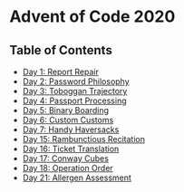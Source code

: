 <!--

---
jupyter:
  jupytext:
    formats: ipynb,md
    hide_notebook_metadata: true
    text_representation:
      extension: .md
      format_name: markdown
      format_version: '1.2'
      jupytext_version: 1.7.1
  kernelspec:
    display_name: Python 3
    language: python
    name: python3
---

-->

# Advent of Code 2020

## Table of Contents

* [Day 1: Report Repair](day.01.ipynb)
* [Day 2: Password Philosophy](day.02.ipynb)
* [Day 3: Toboggan Trajectory](day.03.ipynb)
* [Day 4: Passport Processing](day.04.ipynb)
* [Day 5: Binary Boarding](day.05.ipynb)
* [Day 6: Custom Customs](day.06.ipynb)
* [Day 7: Handy Haversacks](day.07.ipynb)
* [Day 15: Rambunctious Recitation](day.15.ipynb)
* [Day 16: Ticket Translation](day.16.ipynb)
* [Day 17: Conway Cubes](day.17.ipynb)
* [Day 18: Operation Order](day.18.ipynb)
* [Day 21: Allergen Assessment](day.21.ipynb)

